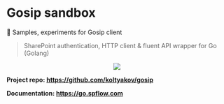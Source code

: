 # Gosip sandbox
🐣 Samples, experiments for Gosip client

> SharePoint authentication, HTTP client & fluent API wrapper for Go (Golang)

<!--suppress ALL -->
<p align="center">
  <img src="./assets/gosip.png" />
</p>

**Project repo: https://github.com/koltyakov/gosip**

**Documentation: https://go.spflow.com**
